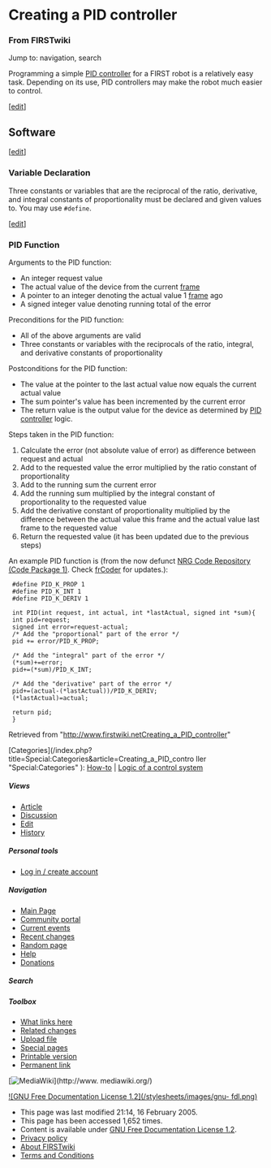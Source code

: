 # Creating a PID controller

### From FIRSTwiki

Jump to: navigation, search

Programming a simple [PID controller](PID_controller "PID
controller" ) for a FIRST robot is a relatively easy task. Depending on its
use, PID controllers may make the robot much easier to control.

[[edit](/index.php?title=Creating_a_PID_controller&action=edit&section=1 "Edit
section: Software" )]

##  Software

[[edit](/index.php?title=Creating_a_PID_controller&action=edit&section=2 "Edit
section: Variable Declaration" )]

###  Variable Declaration

Three constants or variables that are the reciprocal of the ratio, derivative,
and integral constants of proportionality must be declared and given values
to. You may use `#define`.

[[edit](/index.php?title=Creating_a_PID_controller&action=edit&section=3 "Edit
section: PID Function" )]

###  PID Function

Arguments to the PID function:

  * An integer request value 
  * The actual value of the device from the current [frame](/index.php?title=Code_frame&action=edit "Code frame" )
  * A pointer to an integer denoting the actual value 1 [frame](/index.php?title=Code_frame&action=edit "Code frame" ) ago 
  * A signed integer value denoting running total of the error 

Preconditions for the PID function:

  * All of the above arguments are valid 
  * Three constants or variables with the reciprocals of the ratio, integral, and derivative constants of proportionality 

Postconditions for the PID function:

  * The value at the pointer to the last actual value now equals the current actual value 
  * The sum pointer's value has been incremented by the current error 
  * The return value is the output value for the device as determined by [PID controller](PID_controller "PID controller" ) logic. 

Steps taken in the PID function:

  1. Calculate the error (not absolute value of error) as difference between request and actual 
  2. Add to the requested value the error multiplied by the ratio constant of proportionality 
  3. Add to the running sum the current error 
  4. Add the running sum multiplied by the integral constant of proportionality to the requested value 
  5. Add the derivative constant of proportionality multiplied by the difference between the actual value this frame and the actual value last frame to the requested value 
  6. Return the requested value (it has been updated due to the previous steps) 

An example PID function is (from the now defunct [NRG Code Repository (Code
Package 1)](http://nrg.chaosnet.org/repository/viewcode?id=1
"http://nrg.chaosnet.org/repository/viewcode?id=1" ). Check
[frCoder](FrCoder "FrCoder" ) for updates.):

    
    
     #define PID_K_PROP 1
     #define PID_K_INT 1
     #define PID_K_DERIV 1
     
     int PID(int request, int actual, int *lastActual, signed int *sum){
     int pid=request;
     signed int error=request-actual;
     /* Add the "proportional" part of the error */
     pid += error/PID_K_PROP;
     
     /* Add the "integral" part of the error */
     (*sum)+=error;
     pid+=(*sum)/PID_K_INT;
     
     /* Add the "derivative" part of the error */
     pid+=(actual-(*lastActual))/PID_K_DERIV;
     (*lastActual)=actual;
     
     return pid;
     }

Retrieved from
"<http://www.firstwiki.netCreating_a_PID_controller>"

[Categories](/index.php?title=Special:Categories&article=Creating_a_PID_contro
ller "Special:Categories" ): [How-to](Category:How-to "Category
:How-to" ) | [Logic of a control
system](Category:Logic_of_a_control_system "Category:Logic of a
control system" )

##### Views

  * [Article](Creating_a_PID_controller)
  * [Discussion](/index.php?title=Talk:Creating_a_PID_controller&action=edit)
  * [Edit](/index.php?title=Creating_a_PID_controller&action=edit)
  * [History](/index.php?title=Creating_a_PID_controller&action=history)

##### Personal tools

  * [Log in / create account](/index.php?title=Special:Userlogin&returnto=Creating_a_PID_controller)

[](Main_Page "Main Page" )

##### Navigation

  * [Main Page](Main_Page)
  * [Community portal](FIRSTwiki:Community_portal)
  * [Current events](Current_events)
  * [Recent changes](Special:Recentchanges)
  * [Random page](Special:Random)
  * [Help](Help:Contents)
  * [Donations](FIRSTwiki:Site_support)

##### Search



##### Toolbox

  * [What links here](Special:Whatlinkshere/Creating_a_PID_controller)
  * [Related changes](Special:Recentchangeslinked/Creating_a_PID_controller)
  * [Upload file](Special:Upload)
  * [Special pages](Special:Specialpages)
  * [Printable version](/index.php?title=Creating_a_PID_controller&printable=yes)
  * [Permanent link](/index.php?title=Creating_a_PID_controller&oldid=39506)

[![MediaWiki](/skins/common/images/poweredby_mediawiki_88x31.png)](http://www.
mediawiki.org/)

[![GNU Free Documentation License 1.2](/stylesheets/images/gnu-
fdl.png)](http://www.gnu.org/copyleft/fdl.html)

  * This page was last modified 21:14, 16 February 2005.
  * This page has been accessed 1,652 times.
  * Content is available under [GNU Free Documentation License 1.2](http://www.gnu.org/copyleft/fdl.html "http://www.gnu.org/copyleft/fdl.html" ).
  * [Privacy policy](FIRSTwiki:Privacy_policy "FIRSTwiki:Privacy policy" )
  * [About FIRSTwiki](FIRSTwiki:About "FIRSTwiki:About" )
  * [Terms and Conditions](FIRSTwiki:Terms_and_conditions "FIRSTwiki:Terms and conditions" )

